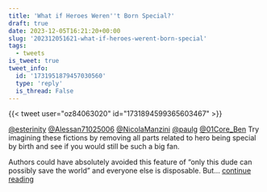 ```yaml
---
title: 'What if Heroes Weren''t Born Special?'
draft: true
date: 2023-12-05T16:21:20+00:00
slug: '202312051621-what-if-heroes-werent-born-special'
tags:
  - tweets
is_tweet: true
tweet_info:
  id: '1731951879457030560'
  type: 'reply'
  is_thread: False
---
```




{{< tweet user="oz84063020" id="1731894599365603467" >}}

[@esterinity](https://x.com/esterinity) [@Alessan71025006](https://x.com/Alessan71025006) [@NicolaManzini](https://x.com/NicolaManzini) [@paulg](https://x.com/paulg) [@01Core_Ben](https://x.com/01Core_Ben) Try imagining these fictions by removing all parts related to hero being special by birth and see if you would still be such a big fan. 

Authors could have absolutely avoided this feature of “only this dude can possibly save the world” and everyone else is disposable. But… [continue reading](https://x.com/sytelus/status/1731951879457030560)
